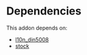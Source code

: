 # Dependencies

This addon depends on:

- [l10n_din5008](../../odoo-bringout-oca-ocb-l10n_din5008)
- [stock](../../odoo-bringout-oca-ocb-stock)
